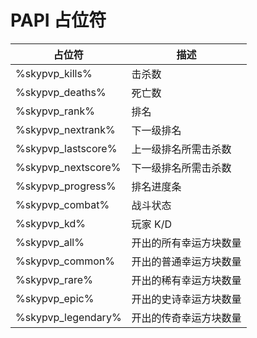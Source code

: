 # PAPI 占位符



| 占位符                 | 描述          |
| ------------------- | ----------- |
| %skypvp\_kills%     | 击杀数         |
| %skypvp\_deaths%    | 死亡数         |
| %skypvp\_rank%      | 排名          |
| %skypvp\_nextrank%  | 下一级排名       |
| %skypvp\_lastscore% | 上一级排名所需击杀数  |
| %skypvp\_nextscore% | 下一级排名所需击杀数  |
| %skypvp\_progress%  | 排名进度条       |
| %skypvp\_combat%    | 战斗状态        |
| %skypvp\_kd%        | 玩家 K/D      |
| %skypvp\_all%       | 开出的所有幸运方块数量 |
| %skypvp\_common%    | 开出的普通幸运方块数量 |
| %skypvp\_rare%      | 开出的稀有幸运方块数量 |
| %skypvp\_epic%      | 开出的史诗幸运方块数量 |
| %skypvp\_legendary% | 开出的传奇幸运方块数量 |
